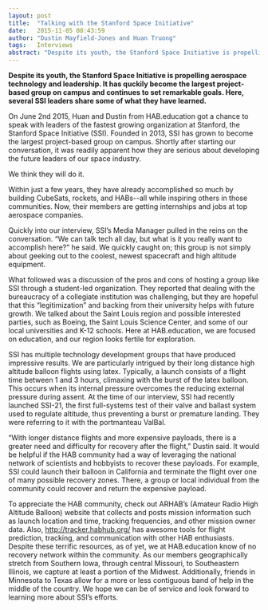 ```yaml
---
layout: post
title:  "Talking with the Stanford Space Initiative"
date:   2015-11-05 08:43:59
author: "Dustin Mayfield-Jones and Huan Truong"
tags:	Interviews
abstract: "Despite its youth, the Stanford Space Initiative is propelling aerospace technology and leadership.  It has quckily become the largest project-based group on campus and continues to set remarkable goals. Here, several SSI leaders share some of what they have learned"
---
```


**Despite its youth, the Stanford Space Initiative is propelling aerospace technology and leadership.  It has quckily become the largest project-based group on campus and continues to set remarkable goals. Here, several SSI leaders share some of what they have learned.**

On June 2nd 2015, Huan and Dustin from HAB.education got a chance to speak with leaders of the fastest growing organization at Stanford, the Stanford Space Initiative (SSI). Founded in 2013, SSI has grown to become the largest project-based group on campus. Shortly after starting our conversation, it was readily apparent how they are serious about developing the future leaders of our space industry. 

We think they will do it. 

Within just a few years, they have already accomplished so much by building CubeSats, rockets, and HABs--all while inspiring others in those communities. Now, their members are getting internships and jobs at top aerospace companies. 

Quickly into our interview, SSI’s Media Manager pulled in the reins on the conversation. “We can talk tech all day, but what is it you really want to accomplish here?” he said. We quickly caught on; this group is not simply about geeking out to the coolest, newest spacecraft and high altitude equipment. 

What followed was a discussion of the pros and cons of hosting a group like SSI through a student-led organization. They reported that dealing with the bureaucracy of a collegiate institution was challenging, but they are hopeful that this “legitimization” and backing from their university helps with future growth. We talked about the Saint Louis region and possible interested parties, such as Boeing, the Saint Louis Science Center, and some of our local universities and K-12 schools. Here at HAB.education, we are focused on education, and our region looks fertile for exploration.

SSI has multiple technology development groups that have produced impressive results. We are particularly intrigued by their long distance high altitude balloon flights using latex. Typically, a launch consists of a flight time between 1 and 3 hours, climaxing with the burst of the latex balloon. This occurs when its internal pressure overcomes the reducing external pressure during assent. At the time of our interview, SSI had recently launched SSI-21, the first full-systems test of their valve and ballast system used to regulate altitude, thus preventing a burst or premature landing. They were referring to it with the portmanteau ValBal.  

“With longer distance flights and more expensive payloads, there is a greater need and difficulty for recovery after the flight,” Dustin said. It would be helpful if the HAB community had a way of leveraging the national network of scientists and hobbyists to recover these payloads. For example, SSI could launch their balloon in California and terminate the flight over one of many possible recovery zones. There, a group or local individual from the community could recover and return the expensive payload. 

To appreciate the HAB community, check out ARHAB’s (Amateur Radio High Altitude Balloon) website that collects and posts mission information such as launch location and time, tracking frequencies, and other mission owner data. Also, http://tracker.habhub.org/ has awesome tools for flight prediction, tracking, and communication with other HAB enthusiasts. Despite these terrific resources, as of yet, we at HAB.education know of no recovery network within the community. As our members geographically stretch from Southern Iowa, through central Missouri, to Southeastern Illinois, we capture at least a portion of the Midwest. Additionally, friends in Minnesota to Texas allow for a more or less contiguous band of help in the middle of the country. We hope we can be of service and look forward to learning more about SSI’s efforts.
